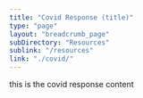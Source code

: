 ```yaml
---
title: "Covid Response (title)"
type: "page"
layout: "breadcrumb_page"
subDirectory: "Resources"
sublink: "/resources"
link: "./covid/"
---
```

this is the covid response content

